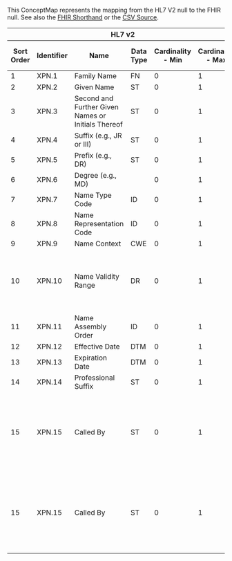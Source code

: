 
This ConceptMap represents the mapping from the HL7 V2 null to the FHIR null. See also the <a href='https://github.com/HL7/v2-to-fhir/blob/master/tank/Datatype XPN to HumanName.fsh'>FHIR Shorthand</a> or the <a href='https://github.com/HL7/v2-to-fhir/blob/master/mappings/datatypes/HL7 Data Type - FHIR R4_ XPN - Sheet1.csv'>CSV Source</a>.
<table class='grid'><thead>
<tr><th colspan='6'>HL7 v2</th><th colspan='3'>Condition (IF True, args)</th><th colspan='7'>HL7 FHIR</th><th rowspan='2'>Comments</th></tr>
<tr><th title='Rows are listed in sequence of how they appear in the v2 standard. The first column, Sort Order, provides a sort order that can re-create the original v2 standard sequence in case one opts to re-sort/filter the rows.'>Sort Order</th><th title='Contains the formal Data Type Name and Component Sequence according to the base standard using "." as the delimiter.'>Identifier</th><th title='The formal name of the field in the most current published version.'>Name</th><th title='The data type of the field in the most current published version if not deprecated, otherwise the data type at the time it was deprecated and removed.'>Data Type</th><th title='The V2 min cardinality expressed numerically.'>Cardinality - Min</th><th title='The V2 max cardinality expressed numerically.' style='border-right: 2px'>Cardinality - Max</th><th title='Condition in an easy to read syntax (Computable ANTLR)'>Computable ANTLR</th><th title='Condition in FHIRPath Notation'>Computable FHIRPath</th><th title='Condition expressed in narrative form' style='border-right: 2px'>Narrative</th><th title='An existing FHIR attribute in the target FHIR version.'>FHIR Attribute</th><th title='The FHIR attribute’s data type in the target FHIR version.'>Proposed Extension</th><th title='The proposed FHIR Extension.'>Data Type</th><th title='The FHIR min cardinality expressed numerically.'>Cardinality - Min</th><th title='The FHIR max cardinality expressed numerically.' style='border-right: 2px'>Cardinality - Max</th><th title='The URL to the Data Type Map that is to be used for the attribute in this segment.'>Data Type Mapping</th><th title='The fixed or computed value to assign.'>Assignment</th><th title='Mapping for terminology tables.'>Vocabulary</th></tr></thead>
<tbody>
<tr><td>1</td><td>XPN.1</td><td>Family Name</td><td>FN</td><td>0</td><td style='border-right: 2px'>1</td><td></td><td></td><td style='border-right: 2px'></td><td><a href='https://hl7.org/fhir/R4/datatypes-definitions.html#HumanName.family'>HumanName.family</a></td><td></td><td><a href='https://hl7.org/fhir/R4/datatypes.html#string'>string</a></td><td>0</td><td>1</td><td><a href='ConceptMap-datatype-fn-to-string.html'>FN</a></td><td></td><td></td><td></td></tr>
<tr><td>2</td><td>XPN.2</td><td>Given Name</td><td>ST</td><td>0</td><td style='border-right: 2px'>1</td><td></td><td></td><td style='border-right: 2px'></td><td><a href='https://hl7.org/fhir/R4/datatypes-definitions.html#HumanName.given'>HumanName.given</a></td><td></td><td><a href='https://hl7.org/fhir/R4/datatypes.html#string'>string</a></td><td>0</td><td>-1</td><td></td><td></td><td></td><td></td></tr>
<tr><td>3</td><td>XPN.3</td><td>Second and Further Given Names or Initials Thereof</td><td>ST</td><td>0</td><td style='border-right: 2px'>1</td><td></td><td></td><td style='border-right: 2px'></td><td><a href='https://hl7.org/fhir/R4/datatypes-definitions.html#HumanName.given'>HumanName.given</a></td><td></td><td><a href='https://hl7.org/fhir/R4/datatypes.html#string'>string</a></td><td>0</td><td>-1</td><td></td><td></td><td></td><td></td></tr>
<tr><td>4</td><td>XPN.4</td><td>Suffix (e.g., JR or III)</td><td>ST</td><td>0</td><td style='border-right: 2px'>1</td><td></td><td></td><td style='border-right: 2px'></td><td><a href='https://hl7.org/fhir/R4/datatypes-definitions.html#HumanName.suffix'>HumanName.suffix</a></td><td></td><td><a href='https://hl7.org/fhir/R4/datatypes.html#string'>string</a></td><td>0</td><td>-1</td><td></td><td></td><td></td><td></td></tr>
<tr><td>5</td><td>XPN.5</td><td>Prefix (e.g., DR)</td><td>ST</td><td>0</td><td style='border-right: 2px'>1</td><td></td><td></td><td style='border-right: 2px'></td><td><a href='https://hl7.org/fhir/R4/datatypes-definitions.html#HumanName.prefix'>HumanName.prefix</a></td><td></td><td><a href='https://hl7.org/fhir/R4/datatypes.html#string'>string</a></td><td>0</td><td>-1</td><td></td><td></td><td></td><td></td></tr>
<tr><td>6</td><td>XPN.6</td><td>Degree (e.g., MD)</td><td></td><td>0</td><td style='border-right: 2px'>1</td><td></td><td></td><td style='border-right: 2px'></td><td><a href='https://hl7.org/fhir/R4/datatypes-definitions.html#HumanName.suffix'>HumanName.suffix</a></td><td></td><td><a href='https://hl7.org/fhir/R4/datatypes.html#string'>string</a></td><td>0</td><td>-1</td><td></td><td></td><td></td><td></td></tr>
<tr><td>7</td><td>XPN.7</td><td>Name Type Code</td><td>ID</td><td>0</td><td style='border-right: 2px'>1</td><td></td><td></td><td style='border-right: 2px'></td><td><a href='https://hl7.org/fhir/R4/datatypes-definitions.html#HumanName.use'>HumanName.use</a></td><td></td><td><a href='https://hl7.org/fhir/R4/datatypes.html#code'>code</a></td><td>0</td><td>1</td><td></td><td>Name Type</td><td></td><td></td></tr>
<tr><td>8</td><td>XPN.8</td><td>Name Representation Code</td><td>ID</td><td>0</td><td style='border-right: 2px'>1</td><td></td><td></td><td style='border-right: 2px'></td><td></td><td></td><td></td><td></td><td></td><td></td><td></td><td></td><td></td></tr>
<tr><td>9</td><td>XPN.9</td><td>Name Context</td><td>CWE</td><td>0</td><td style='border-right: 2px'>1</td><td></td><td></td><td style='border-right: 2px'></td><td></td><td></td><td></td><td></td><td></td><td></td><td></td><td></td><td></td></tr>
<tr><td>10</td><td>XPN.10</td><td>Name Validity Range</td><td>DR</td><td>0</td><td style='border-right: 2px'>1</td><td>IF XPN.12 NOT VALUED AND XPN.13 NOT VALUED</td><td></td><td style='border-right: 2px'></td><td><a href='https://hl7.org/fhir/R4/datatypes-definitions.html#HumanName.period'>HumanName.period</a></td><td></td><td><a href='https://hl7.org/fhir/R4/datatypes.html#Period'>Period</a></td><td>0</td><td>1</td><td><a href='ConceptMap-datatype-dr-to-period.html'>DR</a></td><td></td><td></td><td></td></tr>
<tr><td>11</td><td>XPN.11</td><td>Name Assembly Order</td><td>ID</td><td>0</td><td style='border-right: 2px'>1</td><td></td><td></td><td style='border-right: 2px'></td><td><a href='https://hl7.org/fhir/R4/datatypes-definitions.html#HumanName.family.ext-humanname-assembly-order'>HumanName.family.ext-humanname-assembly-order</a></td><td></td><td><a href='https://hl7.org/fhir/R4/datatypes.html#code'>code</a></td><td>0</td><td>1</td><td></td><td>Name Assembly Order</td><td></td><td></td></tr>
<tr><td>12</td><td>XPN.12</td><td>Effective Date</td><td>DTM</td><td>0</td><td style='border-right: 2px'>1</td><td></td><td></td><td style='border-right: 2px'></td><td><a href='https://hl7.org/fhir/R4/datatypes-definitions.html#HumanName.period.start'>HumanName.period.start</a></td><td></td><td><a href='https://hl7.org/fhir/R4/datatypes.html#dateTime'>dateTime</a></td><td>0</td><td>1</td><td><a href='ConceptMap-datatype-dtm-to-datetime.html'>DTM</a></td><td></td><td></td><td></td></tr>
<tr><td>13</td><td>XPN.13</td><td>Expiration Date</td><td>DTM</td><td>0</td><td style='border-right: 2px'>1</td><td></td><td></td><td style='border-right: 2px'></td><td><a href='https://hl7.org/fhir/R4/datatypes-definitions.html#HumanName.period.end'>HumanName.period.end</a></td><td></td><td><a href='https://hl7.org/fhir/R4/datatypes.html#dateTime'>dateTime</a></td><td>0</td><td>1</td><td><a href='ConceptMap-datatype-dtm-to-datetime.html'>DTM</a></td><td></td><td></td><td></td></tr>
<tr><td>14</td><td>XPN.14</td><td>Professional Suffix</td><td>ST</td><td>0</td><td style='border-right: 2px'>1</td><td></td><td></td><td style='border-right: 2px'></td><td><a href='https://hl7.org/fhir/R4/datatypes-definitions.html#HumanName.suffix'>HumanName.suffix</a></td><td></td><td><a href='https://hl7.org/fhir/R4/datatypes.html#string'>string</a></td><td>0</td><td>-1</td><td></td><td></td><td></td><td></td></tr>
<tr><td>15</td><td>XPN.15</td><td>Called By</td><td>ST</td><td>0</td><td style='border-right: 2px'>1</td><td></td><td></td><td style='border-right: 2px'>if the resource attribute using the HumanName datatype allows for multiple names</td><td><a href='https://hl7.org/fhir/R4/datatypes-definitions.html#HumanName.given'>HumanName.given</a></td><td></td><td><a href='https://hl7.org/fhir/R4/datatypes.html#string'>string</a></td><td>0</td><td>-1</td><td></td><td></td><td></td><td></td></tr>
<tr><td>15</td><td>XPN.15</td><td>Called By</td><td>ST</td><td>0</td><td style='border-right: 2px'>1</td><td></td><td></td><td style='border-right: 2px'>if the resource attribute using the HumanName datatype allows for multiple names</td><td><a href='https://hl7.org/fhir/R4/datatypes-definitions.html#HumanName.use'>HumanName.use</a></td><td></td><td><a href='https://hl7.org/fhir/R4/datatypes.html#code'>code</a></td><td>0</td><td>1</td><td></td><td></td><td>"nickname"</td><td></td></tr>
</tbody></table>
